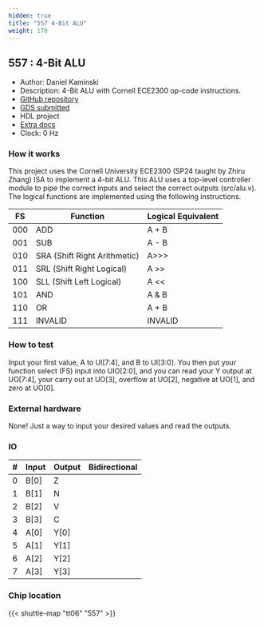 ```yaml
---
hidden: true
title: "557 4-Bit ALU"
weight: 178
---
```


## 557 : 4-Bit ALU

* Author: Daniel Kaminski
* Description: 4-Bit ALU with Cornell ECE2300 op-code instructions.
* [GitHub repository](https://github.com/dgkaminski/tto6-submission)
* [GDS submitted](https://github.com/dgkaminski/tto6-submission/actions/runs/8746736738)
* HDL project
* [Extra docs]()
* Clock: 0 Hz

<!---

This file is used to generate your project datasheet. Please fill in the information below and delete any unused
sections.

You can also include images in this folder and reference them in the markdown. Each image must be less than
512 kb in size, and the combined size of all images must be less than 1 MB.
-->


### How it works

This project uses the Cornell University ECE2300 (SP24 taught by Zhiru Zhang) ISA to implement a 4-bit ALU. This ALU uses a top-level controller module to pipe the correct inputs and select the correct outputs (src/alu.v). The logical functions are implemented using the following instructions.

| FS | Function | Logical Equivalent |
| ------------- | ------------- | ------------- |
| 000  | ADD  | A + B |
| 001  | SUB  | A - B |
| 010  | SRA (Shift Right Arithmetic) | A>>> |
| 011  | SRL (Shift Right Logical) | A >> |
| 100  | SLL (Shift Left Logical) | A << |
| 101  | AND  | A & B |
| 110  | OR  | A + B |
| 111  | INVALID  | INVALID |

### How to test

Input your first value, A to UI[7:4], and B to UI[3:0]. You then put your function select (FS) input into UIO[2:0], and you can read your Y output at UO[7:4], your carry out at UO[3], overflow at UO[2], negative at UO[1], and zero at UO[0].

### External hardware

None! Just a way to input your desired values and read the outputs.


### IO

| #             | Input    | Output   | Bidirectional   |
| ------------- | -------- | -------- | --------------- |
| 0 | B[0]  | Z  |      |
| 1 | B[1]  | N  |      |
| 2 | B[2]  | V  |      |
| 3 | B[3]  | C  |      |
| 4 | A[0]  | Y[0]  |      |
| 5 | A[1]  | Y[1]  |      |
| 6 | A[2]  | Y[2]  |      |
| 7 | A[3]  | Y[3]  |      |


### Chip location

{{< shuttle-map "tt06" "557" >}}
